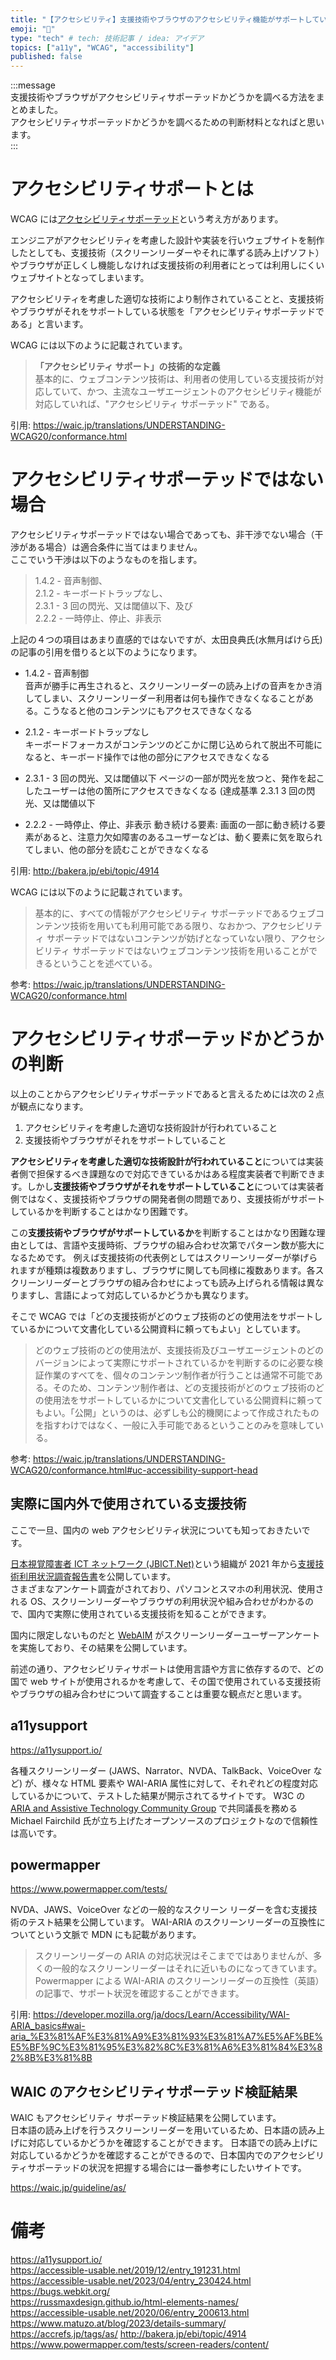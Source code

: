 ```yaml
---
title: "【アクセシビリティ】支援技術やブラウザのアクセシビリティ機能がサポートしているかを調べる方法について"
emoji: "📎"
type: "tech" # tech: 技術記事 / idea: アイデア
topics: ["a11y", "WCAG", "accessibility"]
published: false
---
```


:::message  
支援技術やブラウザがアクセシビリティサポーテッドかどうかを調べる方法をまとめました。  
アクセシビリティサポーテッドかどうかを調べるための判断材料となればと思います。  
:::

# アクセシビリティサポートとは

WCAG には[アクセシビリティサポーテッド](https://waic.jp/translations/UNDERSTANDING-WCAG20/conformance.html#uc-accessibility-support-head)という考え方があります。

エンジニアがアクセシビリティを考慮した設計や実装を行いウェブサイトを制作したとしても、支援技術（スクリーンリーダーやそれに準ずる読み上げソフト）やブラウザが正しくし機能しなければ支援技術の利用者にとっては利用しにくいウェブサイトとなってしまいます。

アクセシビリティを考慮した適切な技術により制作されていることと、支援技術やブラウザがそれをサポートしている状態を「アクセシビリティサポーテッドである」と言います。

WCAG には以下のように記載されています。

> **「アクセシビリティ サポート」の技術的な定義**  
> 基本的に、ウェブコンテンツ技術は、利用者の使用している支援技術が対応していて、かつ、主流なユーザエージェントのアクセシビリティ機能が対応していれば、"アクセシビリティ サポーテッド" である。

引用: https://waic.jp/translations/UNDERSTANDING-WCAG20/conformance.html

# アクセシビリティサポーテッドではない場合

アクセシビリティサポーテッドではない場合であっても、非干渉でない場合（干渉がある場合）は適合条件に当てはまりません。  
ここでいう干渉は以下のようなものを指します。

> 1.4.2 - 音声制御、  
> 2.1.2 - キーボードトラップなし、  
> 2.3.1 - 3 回の閃光、又は閾値以下、及び  
> 2.2.2 - 一時停止、停止、非表示

上記の４つの項目はあまり直感的ではないですが、太田良典氏(水無月ばけら氏)の記事の引用を借りると以下のようになります。

- 1.4.2 - 音声制御  
  音声が勝手に再生されると、スクリーンリーダーの読み上げの音声をかき消してしまい、スクリーンリーダー利用者は何も操作できなくなることがある。こうなると他のコンテンツにもアクセスできなくなる
- 2.1.2 - キーボードトラップなし  
  キーボードフォーカスがコンテンツのどこかに閉じ込められて脱出不可能になると、キーボード操作では他の部分にアクセスできなくなる

- 2.3.1 - 3 回の閃光、又は閾値以下
  ページの一部が閃光を放つと、発作を起こしたユーザーは他の箇所にアクセスできなくなる (達成基準 2.3.1 3 回の閃光、又は閾値以下

- 2.2.2 - 一時停止、停止、非表示
  動き続ける要素: 画面の一部に動き続ける要素があると、注意力欠如障害のあるユーザーなどは、動く要素に気を取られてしまい、他の部分を読むことができなくなる

引用: http://bakera.jp/ebi/topic/4914

WCAG には以下のように記載されています。

> 基本的に、すべての情報がアクセシビリティ サポーテッドであるウェブコンテンツ技術を用いても利用可能である限り、なおかつ、アクセシビリティ サポーテッドではないコンテンツが妨げとなっていない限り、アクセシビリティ サポーテッドではないウェブコンテンツ技術を用いることができるということを述べている。

参考: https://waic.jp/translations/UNDERSTANDING-WCAG20/conformance.html

# アクセシビリティサポーテッドかどうかの判断

以上のことからアクセシビリティサポーテッドであると言えるためには次の２点が観点になります。

1. アクセシビリティを考慮した適切な技術設計が行われていること
2. 支援技術やブラウザがそれをサポートしていること

**アクセシビリティを考慮した適切な技術設計が行われていること**については実装者側で担保するべき課題なので対応できているかはある程度実装者で判断できます。しかし**支援技術やブラウザがそれをサポートしていること**については実装者側ではなく、支援技術やブラウザの開発者側の問題であり、支援技術がサポートしているかを判断することはかなり困難です。

この**支援技術やブラウザがサポートしているか**を判断することはかなり困難な理由としては、言語や支援時術、ブラウザの組み合わせ次第でパターン数が膨大になるためです。
例えば支援技術の代表例としてはスクリーンリーダーが挙げられますが種類は複数ありますし、ブラウザに関しても同様に複数あります。各スクリーンリーダーとブラウザの組み合わせによっても読み上げられる情報は異なりますし、言語によって対応しているかどうかも異なります。

そこで WCAG では「どの支援技術がどのウェブ技術のどの使用法をサポートしているかについて文書化している公開資料に頼ってもよい」としています。

> どのウェブ技術のどの使用法が、支援技術及びユーザエージェントのどのバージョンによって実際にサポートされているかを判断するのに必要な検証作業のすべてを、個々のコンテンツ制作者が行うことは通常不可能である。そのため、コンテンツ制作者は、どの支援技術がどのウェブ技術のどの使用法をサポートしているかについて文書化している公開資料に頼ってもよい。「公開」というのは、必ずしも公的機関によって作成されたものを指すわけではなく、一般に入手可能であるということのみを意味している。

参考: https://waic.jp/translations/UNDERSTANDING-WCAG20/conformance.html#uc-accessibility-support-head

## 実際に国内外で使用されている支援技術

ここで一旦、国内の web アクセシビリティ状況についても知っておきたいです。

[日本視覚障害者 ICT ネットワーク (JBICT.Net)](https://jbict.net/)という組織が 2021 年から[支援技術利用状況調査報告書](https://jbict.net/survey)を公開しています。  
さまざまなアンケート調査がされており、パソコンとスマホの利用状況、使用される OS、スクリーンリーダーやブラウザの利用状況や組み合わせがわかるので、国内で実際に使用されている支援技術を知ることができます。

国内に限定しないものだと [WebAIM](https://webaim.org/projects/) がスクリーンリーダーユーザーアンケートを実施しており、その結果を公開しています。

前述の通り、アクセシビリティサポートは使用言語や方言に依存するので、どの国で web サイトが使用されるかを考慮して、その国で使用されている支援技術やブラウザの組み合わせについて調査することは重要な観点だと思います。

## a11ysupport

https://a11ysupport.io/

各種スクリーンリーダー (JAWS、Narrator、NVDA、TalkBack、VoiceOver など) が、様々な HTML 要素や WAI-ARIA 属性に対して、それぞれどの程度対応しているかについて、テストした結果が開示されてるサイトです。
W3C の [ARIA and Assistive Technology Community Group](https://www.w3.org/community/aria-at/) で共同議長を務める Michael Fairchild 氏が立ち上げたオープンソースのプロジェクトなので信頼性は高いです。

## powermapper

https://www.powermapper.com/tests/

NVDA、JAWS、VoiceOver などの一般的なスクリーン リーダーを含む支援技術のテスト結果を公開しています。
WAI-ARIA のスクリーンリーダーの互換性についてという文脈で MDN にも記載があります。

> スクリーンリーダーの ARIA の対応状況はそこまでではありませんが、多くの一般的なスクリーンリーダーはそれに近いものになってきています。 Powermapper による WAI-ARIA のスクリーンリーダーの互換性（英語）の記事で、サポート状況を確認することができます。

引用: https://developer.mozilla.org/ja/docs/Learn/Accessibility/WAI-ARIA_basics#wai-aria_%E3%81%AF%E3%81%A9%E3%81%93%E3%81%A7%E5%AF%BE%E5%BF%9C%E3%81%95%E3%82%8C%E3%81%A6%E3%81%84%E3%82%8B%E3%81%8B

## WAIC のアクセシビリティサポーテッド検証結果

WAIC もアクセシビリティ サポーテッド検証結果を公開しています。  
日本語の読み上げを行うスクリーンリーダーを用いているため、日本語の読み上げに対応しているかどうかを確認することができます。
日本語での読み上げに対応しているかどうかを確認することができるので、日本国内でのアクセシビリティサポーテッドの状況を把握する場合には一番参考にしたいサイトです。

https://waic.jp/guideline/as/

# 備考

https://a11ysupport.io/  
https://accessible-usable.net/2019/12/entry_191231.html  
https://accessible-usable.net/2023/04/entry_230424.html  
https://bugs.webkit.org/  
https://russmaxdesign.github.io/html-elements-names/  
https://accessible-usable.net/2020/06/entry_200613.html  
https://www.matuzo.at/blog/2023/details-summary/
https://accrefs.jp/tags/as/
http://bakera.jp/ebi/topic/4914
https://www.powermapper.com/tests/screen-readers/content/
